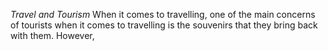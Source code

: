 *Travel and Tourism*
When it comes to travelling, one of the main concerns of tourists when it comes to travelling is the souvenirs that they bring back with them. However, 
